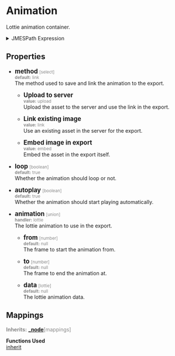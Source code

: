 
# Animation
Lottie animation container.  

<details>
  <summary>JMESPath Expression</summary>

```jpath
{
  class: 'Animation',
  description: 'Lottie animation container.',
  mappings: inherit(@, '_node.mappings', {
    type: 'figma-lottie-animation'
  }),
  properties: {
    method: inherit(@, 'Image.properties.method', {
      default: 'link',
      description: 'The method used to save and link the animation to the export.'
    }),
    loop: {
      type: 'boolean',
      description: 'Whether the animation should loop or not.',
      default: `true`
    },
    autoplay: {
      type: 'boolean',
      description: 'Whether the animation should start playing automatically.',
      default: `true`
    },
    animation: {
      type: 'union',
      handler: 'lottie',
      description: 'The lottie animation to use in the export.',
      fields: {
        from: {
          type: 'number',
          default: `null`,
          description: 'The frame to start the animation from.'
        },
        to: {
          type: 'number',
          default: `null`,
          description: 'The frame to end the animation at.'
        },
        data: {
          type: 'lottie',
          default: `null`,
          description: 'The lottie animation data.'
        }
      }
    }
  },
  layout: [
    { type: 'row', content: ['method'] },
    { type: 'row', content: ['loop', 'autoplay'] },
    { type: 'row', content: ['animation'] }
  ]
}
```

</details>

## Properties
- <span style="font-size: larger"><b>method</b></span> <span style="color:#888888; font-size: smaller">[select]</span>  
<span style="color:#888888; font-size: smaller"><b>default:</b> link</span>  
The method used to save and link the animation to the export.  

  - <span style="font-size: larger"><b>Upload to server</b></span>  
<span style="color:#888888; font-size: smaller"><b>value:</b> upload</span>  
Upload the asset to the server and use the link in the export.  
  
  - <span style="font-size: larger"><b>Link existing image</b></span>  
<span style="color:#888888; font-size: smaller"><b>value:</b> link</span>  
Use an existing asset in the server for the export.  
  
  - <span style="font-size: larger"><b>Embed image in export</b></span>  
<span style="color:#888888; font-size: smaller"><b>value:</b> embed</span>  
Embed the asset in the export itself.  
  
- <span style="font-size: larger"><b>loop</b></span> <span style="color:#888888; font-size: smaller">[boolean]</span>  
<span style="color:#888888; font-size: smaller"><b>default:</b> true</span>  
Whether the animation should loop or not.  
  
- <span style="font-size: larger"><b>autoplay</b></span> <span style="color:#888888; font-size: smaller">[boolean]</span>  
<span style="color:#888888; font-size: smaller"><b>default:</b> true</span>  
Whether the animation should start playing automatically.  
  
- <span style="font-size: larger"><b>animation</b></span> <span style="color:#888888; font-size: smaller">[union]</span>  
<span style="color:#888888; font-size: smaller"><b>handler:</b> lottie</span>  
The lottie animation to use in the export.  

  - <span style="font-size: larger"><b>from</b></span> <span style="color:#888888; font-size: smaller">[number]</span>  
<span style="color:#888888; font-size: smaller"><b>default:</b> null</span>  
The frame to start the animation from.  
  
  - <span style="font-size: larger"><b>to</b></span> <span style="color:#888888; font-size: smaller">[number]</span>  
<span style="color:#888888; font-size: smaller"><b>default:</b> null</span>  
The frame to end the animation at.  
  
  - <span style="font-size: larger"><b>data</b></span> <span style="color:#888888; font-size: smaller">[lottie]</span>  
<span style="color:#888888; font-size: smaller"><b>default:</b> null</span>  
The lottie animation data.  


## Mappings
<span style="color:#888888"><b>Inherits:</b> <b>[_node](_node.md)</b>[mappings]</span>


    
**Functions Used**  
[inherit](functions/inherit.md)
    

    